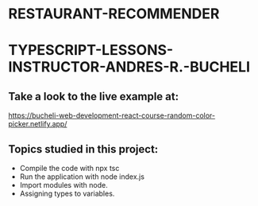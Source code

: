 # RESTAURANT-RECOMMENDER

# TYPESCRIPT-LESSONS-INSTRUCTOR-ANDRES-R.-BUCHELI

## Take a look to the live example at:
https://bucheli-web-development-react-course-random-color-picker.netlify.app/

## Topics studied in this project:
* Compile the code with npx tsc
* Run the application with node index.js
* Import modules with node.
* Assigning types to variables.
